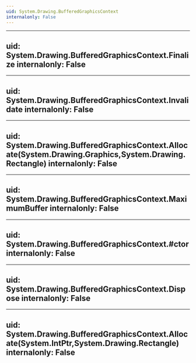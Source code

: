 ```yaml
---
uid: System.Drawing.BufferedGraphicsContext
internalonly: False
---
```


---
uid: System.Drawing.BufferedGraphicsContext.Finalize
internalonly: False
---

---
uid: System.Drawing.BufferedGraphicsContext.Invalidate
internalonly: False
---

---
uid: System.Drawing.BufferedGraphicsContext.Allocate(System.Drawing.Graphics,System.Drawing.Rectangle)
internalonly: False
---

---
uid: System.Drawing.BufferedGraphicsContext.MaximumBuffer
internalonly: False
---

---
uid: System.Drawing.BufferedGraphicsContext.#ctor
internalonly: False
---

---
uid: System.Drawing.BufferedGraphicsContext.Dispose
internalonly: False
---

---
uid: System.Drawing.BufferedGraphicsContext.Allocate(System.IntPtr,System.Drawing.Rectangle)
internalonly: False
---
